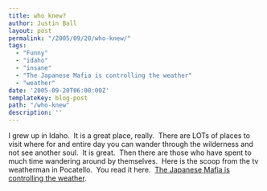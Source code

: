 ```yaml
---
title: who knew?
author: Justin Ball
layout: post
permalink: "/2005/09/20/who-knew/"
tags:
  - "Funny"
  - "idaho"
  - "insane"
  - "The Japanese Mafia is controlling the weather"
  - "weather"
date: '2005-09-20T06:00:00Z'
templateKey: blog-post
path: "/who-knew"
description: ''
---
```


I grew up in Idaho.  It is a great place, really.  There are
LOTs of places to visit where for and entire day you can wander through
the wilderness and not see another soul.  It is great.  Then
there are those who have spent to much time wandering around by
themselves.  Here is the scoop from the tv weatherman in
Pocatello.  You read it here.  [The Japanese Mafia is controlling the weather][1].

[1]: http://www.weatherwars.info/
